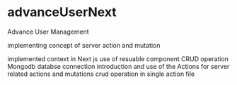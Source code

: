 # advanceUserNext

Advance User Management 

implementing concept of server action and mutation

implemented context in Next js
use of resuable component
CRUD operation
Mongodb databse connection 
introduction and use of the Actions for server related actions and mutations crud operation in single action file

